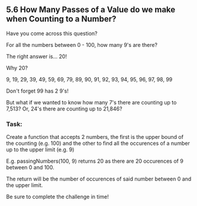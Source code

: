 ## 5.6 How Many Passes of a Value do we make when Counting to a Number?
Have you come across this question?

For all the numbers between 0 - 100, how many 9's are there?

The right answer is... 20!

Why 20?

9, 19, 29, 39, 49, 59, 69, 79, 89, 90, 91, 92, 93, 94, 95, 96, 97, 98, 99

Don't forget 99 has 2 9's!

But what if we wanted to know how many 7's there are counting up to 7,513? Or, 24's there are counting up to 21,846?

### Task:
Create a function that accepts 2 numbers, the first is the upper bound of the counting (e.g. 100) and the other to find all the occurences of a number up to the upper limit (e.g. 9)

E.g. passingNumbers(100, 9) returns 20 as there are 20 occurences of 9 between 0 and 100. 

The return will be the number of occurences of said number between 0 and the upper limit.

Be sure to complete the challenge in time!
